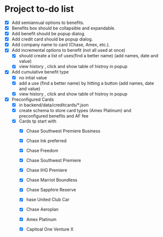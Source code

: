 # Project to-do list


- [x] Add semiannual options to benefits.
- [x] Benefits box should be collapsible and expandable.
- [x] Add benefit should be popup dialog.
- [x] Add credit card should be popup dialog.
- [x] Add company name to card (Chase, Amex, etc.).
- [x] Add incremental options to benefit (not all used at once)
    - [x] should create a list of uses(find a better name) (add names, date and value)
    - [x] view history , click and show table of histroy in popup
- [x] Add cumulative benefit type
    - [x] no intial value
    - [x] add a use (find a better name)  by hitting a button (add names, date and value)
    - [x] view history , click and show table of histroy in popup
- [x] Preconfigured Cards 
    - [x] in backend/data/creditcards/*.json
    - [x] create schema to store card types (Amex Platinum) and preconfigured benefits and AF fee
    - [x] Cards tp start with
        - [x] Chase Southwest Premiere Business 
        - [x] Chase Ink preferred  
        - [x] Chase Freedom
        - [x] Chase Southwest Premiere
        - [x] Chase IHG Premiere
        - [x] Chase Marriot Boundless
        - [x] Chase Sapphire Reserve
        - [x] hase United Club Car
        - [x] Chase Aeroplan
        - [x] Amex Platinum
        - [x] Capitoal One Venture X





